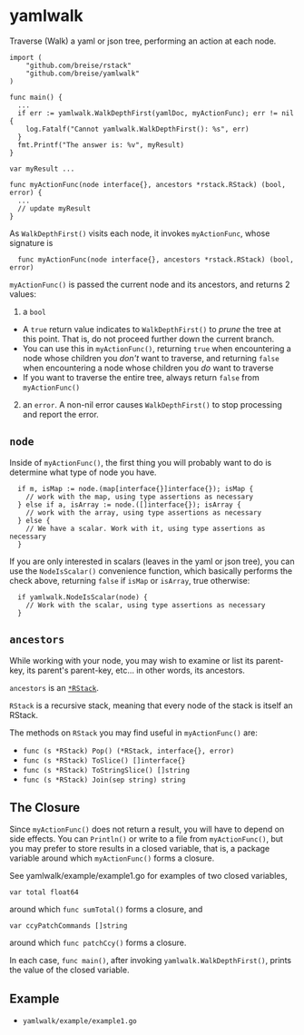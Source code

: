 # yamlwalk

Traverse (Walk) a yaml or json tree, performing an action at each node.

```
import (
	"github.com/breise/rstack"
	"github.com/breise/yamlwalk"
)

func main() {
  ...
  if err := yamlwalk.WalkDepthFirst(yamlDoc, myActionFunc); err != nil {
    log.Fatalf("Cannot yamlwalk.WalkDepthFirst(): %s", err)
  }
  fmt.Printf("The answer is: %v", myResult)
}

var myResult ...

func myActionFunc(node interface{}, ancestors *rstack.RStack) (bool, error) {
  ...
  // update myResult
}
```

As `WalkDepthFirst()` visits each node, it invokes `myActionFunc`, whose signature is
```
  func myActionFunc(node interface{}, ancestors *rstack.RStack) (bool, error)
```
`myActionFunc()` is passed the current node and its ancestors, and returns 2 values:
1. a `bool`
  * A `true` return value indicates to `WalkDepthFirst()` to _prune_ the tree at this point.  That is, do not proceed further down the current branch.
  * You can use this in `myActionFunc()`, returning `true` when encountering a node whose children you _don't_ want to traverse, and returning `false` when encountering a node whose children you _do_ want to traverse
  * If you want to traverse the entire tree, always return `false` from `myActionFunc()`
2. an `error`. A non-nil error causes `WalkDepthFirst()` to stop processing and report the error.

## `node`

Inside of `myActionFunc()`, the first thing you will probably want to do is determine what type of node you have.
```
  if m, isMap := node.(map[interface{}]interface{}); isMap {
    // work with the map, using type assertions as necessary
  } else if a, isArray := node.([]interface{}); isArray {
    // work with the array, using type assertions as necessary
  } else {
    // We have a scalar. Work with it, using type assertions as necessary
  }
```
If you are only interested in scalars (leaves in the yaml or json tree), you
can use the `NodeIsScalar()` convenience function, which basically performs the
check above, returning `false` if `isMap` or `isArray`, true otherwise:
```
  if yamlwalk.NodeIsScalar(node) {
    // Work with the scalar, using type assertions as necessary
  }
```

## `ancestors`

While working with your node, you may wish to examine or list its parent-key,
its parent's parent-key, etc... in other words, its ancestors.

`ancestors` is an [`*RStack`](https://github.com/breise/rstack).

`RStack` is a recursive stack, meaning that every node of the stack is itself an RStack.

The methods on `RStack` you may find useful in `myActionFunc()` are:
- `func (s *RStack) Pop() (*RStack, interface{}, error)`
- `func (s *RStack) ToSlice() []interface{}`
- `func (s *RStack) ToStringSlice() []string`
- `func (s *RStack) Join(sep string) string`

## The Closure

Since `myActionFunc()` does not return a result,
you will have to depend on side effects.  You can `Println()` or write to a
file from `myActionFunc()`, but you may prefer to store results in a closed
variable, that is, a package variable around which `myActionFunc()` forms a
closure.

See yamlwalk/example/example1.go for examples of two closed variables, 
```
var total float64
```
around which `func sumTotal()` forms a closure, and
```
var ccyPatchCommands []string
```
around which `func patchCcy()` forms a closure. 

In each case, `func main()`, after invoking `yamlwalk.WalkDepthFirst()`, prints
the value of the closed variable.

## Example

- `yamlwalk/example/example1.go`
